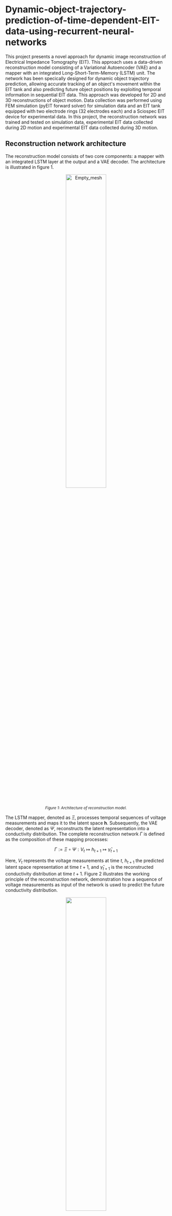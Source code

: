 # Dynamic-object-trajectory-prediction-of-time-dependent-EIT-data-using-recurrent-neural-networks

This project presents a novel approach for dynamic image reconstruction of Electrical Impedance Tomography (EIT). This approach uses a data-driven reconstruction model consisting of a Variational Autoencoder (VAE) and a mapper with an integrated Long-Short-Term-Memory (LSTM) unit. The network has been specically designed for dynamic object trajectory prediction, allowing accurate tracking of an object's movement within the EIT tank and also predicting future object positions by exploiting temporal information in sequential EIT data. This approach was developed for 2D and 3D reconstructions of object motion. Data collection was performed using FEM simulation (pyEIT forward solver) for simulation data and an EIT tank equipped with two electrode rings (32 electrodes each) and a Sciospec EIT device for experimental data. In this project, the reconstruction network was trained and tested on simulation data, experimental EIT data collected during 2D motion and experimental EIT data collected during 3D motion.

## Reconstruction network architecture

The reconstruction model consists of two core components: a mapper with an integrated LSTM layer at the output and a VAE decoder. The architecture is illustrated in figure 1.

<p align="center">
  
  <img src="images/reconstruction_model.png" alt="Empty_mesh" width="50%">

</p>
<p align="center" style="font-size: smaller;">
  <em>Figure 1: Architecture of reconstruction model.</em>
</p>

The LSTM mapper, denoted as $\Xi$, processes temporal sequences of voltage measurements and maps it to the latent space $\mathbf{h}$. Subsequently, the VAE decoder, denoted as $\Psi$, reconstructs the latent representation into a conductivity distribution. The complete reconstruction network $\Gamma$ is defined as the composition of these mapping processes:

$$
\Gamma := \Xi \circ \Psi : V_{t} \mapsto h_{t+1} \mapsto \hat{\gamma}_{t+1}
$$

Here, $V_{t}$ represents the voltage measurements at time $t$, $h_{t+1}$ the predicted latent space representation at time $t+1$, and $\hat{\gamma}_{t+1}$ is the reconstructed conductivity distribution at time $t+1$. Figure 2 illustrates the working principle of the reconstruction network, demonstration how a sequence of voltage measurements as input of the network is uswd to predict the future conductivity distribution.

<p align="center">
  <img src="images/reconstruction_process.png" width="50%">
</p>
<p align="center" style="font-size: smaller;">
  <em>Figure 2: Overview of the reconstruction process of the proposed reconstruction model. A sequence of four voltage measurements is used to predict the conductivity distribution of the next time step.</em>
</p>

## Training of reconstruction network

The training process was conducted in two stages. In the first stage, the VAE was trained in an unsupervised using synthetically generated conductivity distributions for both 2D and 3D space.
For the 2D reconstructions, a triangular mesh representing the electrode plane of a cylindrical tank was used. For 3D reconstructions, a voxel-based approach was used.
In the second training stage, the LSTM mapper was trained in a supervised manner. The VAE encoder generated a latent representations of known conductity distributions, which served as labels for the supervised learning of the LSTM mapper. Sequences of voltage measurements were paired with the corresponding latent representations of future conductivity distributions.

## EIT data collection

EIT data were acquired in both simulated and experimental settings. Simulations were performed using FEM-based modeling with the pyEIT package, while experimental data were collected using an EIT water tank. For 2D data, both FEM simulation and experimental measurements were conducted on a single electrode plane, yielding $32^2$ voltage data points per frame. For 3D data, experimental measurements with two electrode planes were performed, resulting in $64^2$ voltage data points per frame. The EIT data were collected by tracking an acrylic ball along predefined trajectories at discrete positions. In 2D space, a circular, spiral, eight, polynomial, square trajectory were used. In 3D space, the trajectories uses were a helix, a spiral helix and a circular sine wave.

# Results 

## 2D simulation model

The 2D simulation model was trained on a spiral trajectory and tested on circular and eight shaped trajectory. The results demonstrate high predicition accuracy for the proposed resonstruction network.

<table width="1000px" style="table-layout: fixed; background-color:#1a1a1a; color:white; border-collapse:collapse; margin-bottom:30px;">
  <tr>
    <th width="500px" style="text-align:center; padding:10px 0; border:1px solid #333; background-color:#1a1a1a; font-weight:bold;">
      Circle Trajectory
    </th>
    <th width="500px" style="text-align:center; padding:10px 0; border:1px solid #333; background-color:#1a1a1a; font-weight:bold;">
      Eight Trajectory
    </th>
  </tr>
  <tr>
    <td width="500px" height="300px" style="text-align:center; vertical-align:middle; padding:15px; border:1px solid #333;">
      <div style="height:280px; display:flex; align-items:center; justify-content:center;">
        <img src="results/2D reconstruction/sim reconstruction/circle_recon.gif" style="max-width:280px; max-height:280px; object-fit:contain;">
      </div>
    </td>
    <td width="500px" height="300px" style="text-align:center; vertical-align:middle; padding:15px; border:1px solid #333;">
      <div style="height:280px; display:flex; align-items:center; justify-content:center;">
        <img src="results/2D reconstruction/sim reconstruction/eight_recon.gif" style="max-width:280px; max-height:280px; object-fit:contain;">
      </div>
    </td>
  </tr>
</table>

## 2D experimental model

The 2D experimental model was trained on a spiral trajectory. The trained model was then evaluated on different test trajectories to assess its generalisation capabilities. To test the robustness to velocity variations, an additional experiment was performed where the movement speed was increased by increasing the distance between each discrete point. A comparative analysis between model architectures with and without an LSTM layer was also performed to highlight the capability of the LSTM layer to model the time-dependent behavior of moving objects. The following figures show the results of the tests.

### Prediction of different trajectories

<table width="1000px" style="table-layout: fixed; background-color:#1a1a1a; color:white; border-collapse:collapse; margin-bottom:30px;">
  <tr>
    <th width="500px" style="text-align:center; padding:10px 0; border:1px solid #333; background-color:#1a1a1a; font-weight:bold;">
      Circle Trajectory
    </th>
    <th width="500px" style="text-align:center; padding:10px 0; border:1px solid #333; background-color:#1a1a1a; font-weight:bold;">
      Eight Trajectory
    </th>
  </tr>
  <tr>
    <td width="500px" height="300px" style="text-align:center; vertical-align:middle; padding:15px; border:1px solid #333;">
      <div style="height:280px; display:flex; align-items:center; justify-content:center;">
        <img src="results/2D reconstruction/exp reconstruction/lstm_circle_recon.gif" style="max-width:280px; max-height:280px; object-fit:contain;">
      </div>
    </td>
    <td width="500px" height="300px" style="text-align:center; vertical-align:middle; padding:15px; border:1px solid #333;">
      <div style="height:280px; display:flex; align-items:center; justify-content:center;">
        <img src="results/2D reconstruction/exp reconstruction/lstm_eight_recon.gif" style="max-width:280px; max-height:280px; object-fit:contain;">
      </div>
    </td>
  </tr>
  <tr>
    <th width="500px" style="text-align:center; padding:10px 0; border:1px solid #333; background-color:#1a1a1a; font-weight:bold;">
      Polynomial Trajectory
    </th>
    <th width="500px" style="text-align:center; padding:10px 0; border:1px solid #333; background-color:#1a1a1a; font-weight:bold;">
      Square Trajectory
    </th>
  </tr>
  <tr>
    <td width="500px" height="300px" style="text-align:center; vertical-align:middle; padding:15px; border:1px solid #333;">
      <div style="height:280px; display:flex; align-items:center; justify-content:center;">
        <img src="results/2D reconstruction/exp reconstruction/lstm_polynomial_recon.gif" style="max-width:280px; max-height:280px; object-fit:contain;">
      </div>
    </td>
    <td width="500px" height="300px" style="text-align:center; vertical-align:middle; padding:15px; border:1px solid #333;">
      <div style="height:280px; display:flex; align-items:center; justify-content:center;">
        <img src="results/2D reconstruction/exp reconstruction/lstm_square_recon.gif" style="max-width:280px; max-height:280px; object-fit:contain;">
      </div>
    </td>
  </tr>
</table>

### Prediction with different velocities

<table width="1000px" style="table-layout: fixed; background-color:#1a1a1a; color:white; border-collapse:collapse; margin-bottom:30px;">
  <tr>
    <th width="500px" style="text-align:center; padding:10px 0; border:1px solid #333; background-color:#1a1a1a; font-weight:bold;">
      Normal Velocity
    </th>
    <th width="500px" style="text-align:center; padding:10px 0; border:1px solid #333; background-color:#1a1a1a; font-weight:bold;">
      Increased Velocity
    </th>
  </tr>
  <tr>
    <td width="500px" height="300px" style="text-align:center; vertical-align:middle; padding:15px; border:1px solid #333;">
      <div style="height:280px; display:flex; align-items:center; justify-content:center;">
        <img src="results/2D reconstruction/exp reconstruction/lstm_eight_recon.gif" style="max-width:280px; max-height:280px; object-fit:contain;">
      </div>
    </td>
    <td width="500px" height="300px" style="text-align:center; vertical-align:middle; padding:15px; border:1px solid #333;">
      <div style="height:280px; display:flex; align-items:center; justify-content:center;">
        <img src="results/2D reconstruction/exp reconstruction/lstm_eight_fast_recon.gif" style="max-width:280px; max-height:280px; object-fit:contain;">
      </div>
    </td>
  </tr>
</table>

### Comparision of model with and without LSTM layer 

<table width="1000px" style="table-layout: fixed; background-color:#1a1a1a; color:white; border-collapse:collapse; margin-bottom:30px;">
  <tr>
    <th width="500px" style="text-align:center; padding:10px 0; border:1px solid #333; background-color:#1a1a1a; font-weight:bold;">
      With LSTM Layer
    </th>
    <th width="500px" style="text-align:center; padding:10px 0; border:1px solid #333; background-color:#1a1a1a; font-weight:bold;">
      Without LSTM Layer
    </th>
  </tr>
  <tr>
    <td width="500px" height="300px" style="text-align:center; vertical-align:middle; padding:15px; border:1px solid #333;">
      <div style="height:280px; display:flex; align-items:center; justify-content:center;">
        <img src="results/2D reconstruction/exp reconstruction/lstm_polynomial_recon.gif" style="max-width:280px; max-height:280px; object-fit:contain;">
      </div>
    </td>
    <td width="500px" height="300px" style="text-align:center; vertical-align:middle; padding:15px; border:1px solid #333;">
      <div style="height:280px; display:flex; align-items:center; justify-content:center;">
        <img src="results/2D reconstruction/exp reconstruction/no_lstm_polynomial_recon.gif" style="max-width:280px; max-height:280px; object-fit:contain;">
      </div>
    </td>
  </tr>
</table>

## 3D experimental model

The 3D experimental model was trained using a spiral helix trajectory with a radius that decreases with increasing height. Like the 2D experimental model, the 3D model was tested on various test trajectory (a normal helix trajectory and a circular sine wave). Different velocity variations were also tested and, finally, a comparison between the model with and without LSTM layer was performed. The following figures show the results of the tests.

### Prediction of different trajectories

<table width="1000px" style="table-layout: fixed; background-color:#1a1a1a; color:white; border-collapse:collapse; margin-bottom:30px;">
  <tr>
    <th width="500px" style="text-align:center; padding:10px 0; border:1px solid #333; background-color:#1a1a1a; font-weight:bold;">
      Helix Trajectory
    </th>
    <th width="500px" style="text-align:center; padding:10px 0; border:1px solid #333; background-color:#1a1a1a; font-weight:bold;">
      Circular Sine Wave Trajectory
    </th>
  </tr>
  <tr>
    <td width="500px" height="300px" style="text-align:center; vertical-align:middle; padding:15px; border:1px solid #333;">
      <div style="height:280px; display:flex; align-items:center; justify-content:center;">
        <img src="results/3D reconstruction/lstm_helix_recon.gif" style="max-width:280px; max-height:280px; object-fit:contain;">
      </div>
    </td>
    <td width="500px" height="300px" style="text-align:center; vertical-align:middle; padding:15px; border:1px solid #333;">
      <div style="height:280px; display:flex; align-items:center; justify-content:center;">
        <img src="results/3D reconstruction/lstm_circ_sine_recon.gif" style="max-width:280px; max-height:280px; object-fit:contain;">
      </div>
    </td>
  </tr>
</table>

### Prediction with different velocities

<table width="1000px" style="table-layout: fixed; background-color:#1a1a1a; color:white; border-collapse:collapse; margin-bottom:30px;">
  <tr>
    <th width="500px" style="text-align:center; padding:10px 0; border:1px solid #333; background-color:#1a1a1a; font-weight:bold;">
      Normal Velocity
    </th>
    <th width="500px" style="text-align:center; padding:10px 0; border:1px solid #333; background-color:#1a1a1a; font-weight:bold;">
      Increased Velocity
    </th>
  </tr>
  <tr>
    <td width="500px" height="300px" style="text-align:center; vertical-align:middle; padding:15px; border:1px solid #333;">
      <div style="height:280px; display:flex; align-items:center; justify-content:center;">
        <img src="results/3D reconstruction/lstm_helix_recon.gif" style="max-width:280px; max-height:280px; object-fit:contain;">
      </div>
    </td>
    <td width="500px" height="300px" style="text-align:center; vertical-align:middle; padding:15px; border:1px solid #333;">
      <div style="height:280px; display:flex; align-items:center; justify-content:center;">
        <img src="results/3D reconstruction/lstm_helix_fast_recon.gif" style="max-width:280px; max-height:280px; object-fit:contain;">
      </div>
    </td>
  </tr>
</table>

### Comparision of model with and without LSTM layer 

<table width="1000px" style="table-layout: fixed; background-color:#1a1a1a; color:white; border-collapse:collapse; margin-bottom:30px;">
  <tr>
    <th width="500px" style="text-align:center; padding:10px 0; border:1px solid #333; background-color:#1a1a1a; font-weight:bold;">
      With LSTM Layer
    </th>
    <th width="500px" style="text-align:center; padding:10px 0; border:1px solid #333; background-color:#1a1a1a; font-weight:bold;">
      Without LSTM Layer
    </th>
  </tr>
  <tr>
    <td width="500px" height="300px" style="text-align:center; vertical-align:middle; padding:15px; border:1px solid #333;">
      <div style="height:280px; display:flex; align-items:center; justify-content:center;">
        <img src="results/3D reconstruction/lstm_helix_recon.gif" style="max-width:280px; max-height:280px; object-fit:contain;">
      </div>
    </td>
    <td width="500px" height="300px" style="text-align:center; vertical-align:middle; padding:15px; border:1px solid #333;">
      <div style="height:280px; display:flex; align-items:center; justify-content:center;">
        <img src="results/3D reconstruction/no_lstm_helix_recon.gif" style="max-width:280px; max-height:280px; object-fit:contain;">
      </div>
    </td>
  </tr>
</table>
